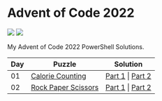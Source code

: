 # Advent of Code 2022

<!-- Shields stolen from Josh Corr: https://github.com/joshcorr/Advent-of-code-2021 -->

![](https://img.shields.io/badge/day%20📅-09-blue)
![](https://img.shields.io/badge/stars%20⭐-18-yellow)

My Advent of Code 2022 PowerShell Solutions.

| Day | Puzzle                                                          | Solution                                                               |
|-----|-----------------------------------------------------------------|------------------------------------------------------------------------|
| 01  | [Calorie Counting](https://adventofcode.com/2022/day/1)         | [Part 1](src/Day01/Day01-1.ps1) &#124; [Part 2](src/Day01/Day01-2.ps1) |
| 02  | [Rock Paper Scissors](https://adventofcode.com/2022/day/2)      | [Part 1](src/Day02/Day02-1.ps1) &#124; [Part 2](src/Day02/Day02-2.ps1) |
